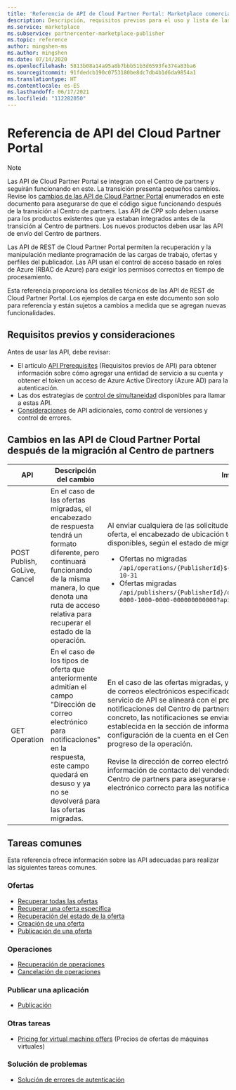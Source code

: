 ```yaml
---
title: 'Referencia de API de Cloud Partner Portal: Marketplace comercial de Microsoft'
description: Descripción, requisitos previos para el uso y lista de las operaciones de API del Marketplace.
ms.service: marketplace
ms.subservice: partnercenter-marketplace-publisher
ms.topic: reference
author: mingshen-ms
ms.author: mingshen
ms.date: 07/14/2020
ms.openlocfilehash: 5813b08a14a95a8b7bbb51b3d6593fe374a83ba6
ms.sourcegitcommit: 91fdedcb190c0753180be8dc7db4b1d6da9854a1
ms.translationtype: HT
ms.contentlocale: es-ES
ms.lasthandoff: 06/17/2021
ms.locfileid: "112282050"
---
```

# <a name="cloud-partner-portal-api-reference"></a>Referencia de API del Cloud Partner Portal

> [!NOTE]
> Las API de Cloud Partner Portal se integran con el Centro de partners y seguirán funcionando en este. La transición presenta pequeños cambios. Revise los [cambios de las API de Cloud Partner Portal](#changes-to-cpp-apis-after-the-migration-to-partner-center) enumerados en este documento para asegurarse de que el código sigue funcionando después de la transición al Centro de partners. Las API de CPP solo deben usarse para los productos existentes que ya estaban integrados antes de la transición al Centro de partners. Los nuevos productos deben usar las API de envío del Centro de partners.

Las API de REST de Cloud Partner Portal permiten la recuperación y la manipulación mediante programación de las cargas de trabajo, ofertas y perfiles del publicador. Las API usan el control de acceso basado en roles de Azure (RBAC de Azure) para exigir los permisos correctos en tiempo de procesamiento.

Esta referencia proporciona los detalles técnicos de las API de REST de Cloud Partner Portal. Los ejemplos de carga en este documento son solo para referencia y están sujetos a cambios a medida que se agregan nuevas funcionalidades.

## <a name="prerequisites-and-considerations"></a>Requisitos previos y consideraciones

Antes de usar las API, debe revisar:

- El artículo [API Prerequisites](./cloud-partner-portal-api-prerequisites.md) (Requisitos previos de API) para obtener información sobre cómo agregar una entidad de servicio a su cuenta y obtener el token un acceso de Azure Active Directory (Azure AD) para la autenticación.
- Las dos estrategias de [control de simultaneidad](./cloud-partner-portal-api-concurrency-control.md) disponibles para llamar a estas API.
- [Consideraciones](./cloud-partner-portal-api-considerations.md) de API adicionales, como control de versiones y control de errores.

## <a name="changes-to-cpp-apis-after-the-migration-to-partner-center"></a>Cambios en las API de Cloud Partner Portal después de la migración al Centro de partners

| **API** | **Descripción del cambio** | **Impacto** |
| ------- | ---------------------- | ---------- |
| POST Publish, GoLive, Cancel | En el caso de las ofertas migradas, el encabezado de respuesta tendrá un formato diferente, pero continuará funcionando de la misma manera, lo que denota una ruta de acceso relativa para recuperar el estado de la operación. | Al enviar cualquiera de las solicitudes POST correspondientes para una oferta, el encabezado de ubicación tendrá alguno de los dos formatos disponibles, según el estado de migración de la oferta:<ul><li>Ofertas no migradas<br>`/api/operations/{PublisherId}${offerId}$2$preview?api-version=2017-10-31`</li><li>Ofertas migradas<br>`/api/publishers/{PublisherId}/offers/{offereId}/operations/408a4835-0000-1000-0000-000000000000?api-version=2017-10-31`</li> |
| GET Operation | En el caso de los tipos de oferta que anteriormente admitían el campo "Dirección de correo electrónico para notificaciones" en la respuesta, este campo quedará en desuso y ya no se devolverá para las ofertas migradas. | En el caso de las ofertas migradas, ya no se enviarán notificaciones a la lista de correos electrónicos especificados en las solicitudes. En su lugar, el servicio de API se alineará con el proceso de correo electrónico de notificaciones del Centro de partners para enviar correos electrónicos. En concreto, las notificaciones se enviarán a la dirección de correo electrónico establecida en la sección de información de contacto del vendedor de la configuración de la cuenta en el Centro de partners, para notificarle el progreso de la operación.<br><br>Revise la dirección de correo electrónico establecida en la sección de información de contacto del vendedor de la [configuración de la cuenta](https://go.microsoft.com/fwlink/?linkid=2165291) en el Centro de partners para asegurarse de que se proporciona el correo electrónico correcto para las notificaciones. |

## <a name="common-tasks"></a>Tareas comunes

Esta referencia ofrece información sobre las API adecuadas para realizar las siguientes tareas comunes.

### <a name="offers"></a>Ofertas

- [Recuperar todas las ofertas](./cloud-partner-portal-api-retrieve-offers.md)
- [Recuperar una oferta específica](./cloud-partner-portal-api-retrieve-specific-offer.md)
- [Recuperación del estado de la oferta](./cloud-partner-portal-api-retrieve-offer-status.md)
- [Creación de una oferta](./cloud-partner-portal-api-creating-offer.md)
- [Publicación de una oferta](./cloud-partner-portal-api-publish-offer.md)

### <a name="operations"></a>Operaciones

- [Recuperación de operaciones](./cloud-partner-portal-api-retrieve-operations.md)
- [Cancelación de operaciones](./cloud-partner-portal-api-cancel-operations.md)

### <a name="publish-an-app"></a>Publicar una aplicación

- [Publicación](./cloud-partner-portal-api-go-live.md)

### <a name="other-tasks"></a>Otras tareas

- [Pricing for virtual machine offers](./cloud-partner-portal-api-setting-price.md) (Precios de ofertas de máquinas virtuales)

### <a name="troubleshooting"></a>Solución de problemas

- [Solución de errores de autenticación](./cloud-partner-portal-api-troubleshooting-authentication-errors.md)
